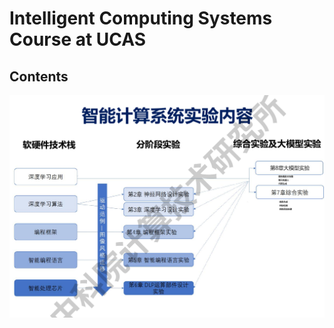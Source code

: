 # Intelligent Computing Systems Course at UCAS

## Contents
<a href="fig/contents.png"><img width=900 src="fig/contents.png"/></a>
